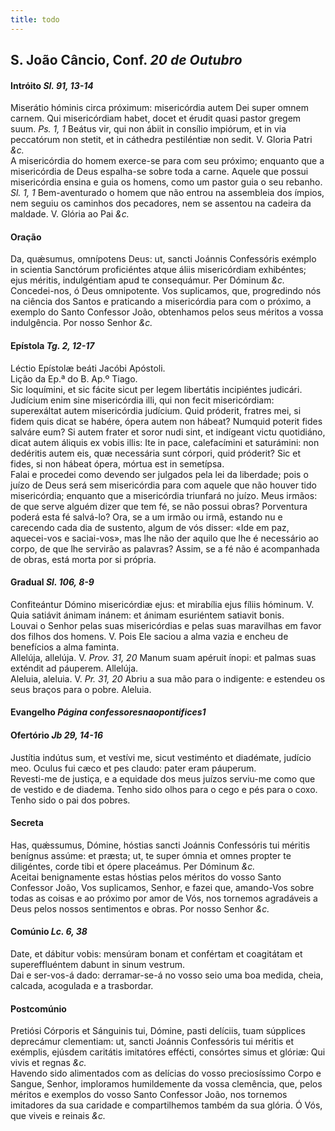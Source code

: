 ```yaml
---
title: todo
---
```

<h2 class="text-center">S. João Câncio, Conf. <em>20 de Outubro</em></h2>

<h4 class="text-center">Intróito <em>Sl. 91, 13-14</em></h4>
<div class="container-fluid">
<div class="row">
<div class="dropcap text-justify">
Miserátio hóminis circa próximum: misericórdia autem Dei super omnem carnem. Qui misericórdiam habet, docet et érudit quasi pastor gregem suum. <em>Ps. 1, 1</em> Beátus vir, qui non ábiit in consílio impiórum, et in via peccatórum non stetit, et in cáthedra pestiléntiæ non sedit.
V. Gloria Patri <em>&c.</em>
</div>
<div class="dropcap text-justify">
A misericórdia do homem exerce-se para com seu próximo; enquanto que a misericórdia de Deus espalha-se sobre toda a carne. Aquele que possui misericórdia ensina e guia os homens, como um pastor guia o seu rebanho. <em>Sl. 1, 1</em> Bem-aventurado o homem que não entrou na assembleia dos ímpios, nem seguiu os caminhos dos pecadores, nem se assentou na cadeira da maldade.
V. Glória ao Pai <em>&c.</em>
</div>
</div>
</div>

<h4 class="text-center">Oração</h4>
<div class="container-fluid">
<div class="row">
<div class="dropcap text-justify">
Da, quǽsumus, omnípotens Deus: ut, sancti Joánnis Confessóris exémplo in scientia Sanctórum proficiéntes atque áliis misericórdiam exhibéntes; ejus méritis, indulgéntiam apud te consequámur. Per Dóminum <em>&c.</em>
</div>
<div class="dropcap text-justify">
Concedei-nos, ó Deus omnipotente. Vos suplicamos, que, progredindo nós na ciência dos Santos e praticando a misericórdia para com o próximo, a exemplo do Santo Confessor João, obtenhamos pelos seus méritos a vossa indulgência.
Por nosso Senhor <em>&c.</em>
</div>
</div>
</div>

<h4 class="text-center">Epístola <em>Tg. 2, 12-17</em></h4>
<div class="container-fluid">
<div class="row">
<div class="text-justify">
Léctio Epístolæ beáti Jacóbi Apóstoli.
</div>
<div class="text-justify">
Lição da Ep.ª do B. Ap.º Tiago.
</div>
<div class="dropcap text-justify">
Sic loquímini, et sic fácite sicut per legem libertátis incipiéntes judicári. Judícium enim sine misericórdia illi, qui non fecit misericórdiam: superexáltat autem misericórdia judícium. Quid próderit, fratres mei, si fidem quis dicat se habére, ópera autem non hábeat? Numquid poterit fides salváre eum? Si autem frater et soror nudi sint, et indígeant victu quotidiáno, dicat autem áliquis ex vobis illis: Ite in pace, calefacímini et saturámini: non dedéritis autem eis, quæ necessária sunt córpori, quid próderit? Sic et fides, si non hábeat ópera, mórtua est in semetípsa.
</div>
<div class="dropcap text-justify">
Falai e procedei como devendo ser julgados pela lei da liberdade; pois o juízo de Deus será sem misericórdia para com aquele que não houver tido misericórdia; enquanto que a misericórdia triunfará no juízo. Meus irmãos: de que serve alguém dizer que tem fé, se não possui obras? Porventura poderá esta fé salvá-lo? Ora, se a um irmão ou irmã, estando nu e carecendo cada dia de sustento, algum de vós disser: «Ide em paz, aquecei-vos e saciai-vos», mas lhe não der aquilo que lhe é necessário ao corpo, de que lhe servirão as palavras? Assim, se a fé não é acompanhada de obras, está morta por si própria.
</div>
</div>
</div>

<h4 class="text-center">Gradual <em>Sl. 106, 8-9</em></h4>
<div class="container-fluid">
<div class="row">
<div class="dropcap text-justify">
Confiteántur Dómino misericórdiæ ejus: et mirabília ejus fíliis hóminum. V. Quia satiávit ánimam inánem: et ánimam esuriéntem satiavit bonis.
</div>
<div class="dropcap text-justify">
Louvai o Senhor pelas suas misericórdias e pelas suas maravilhas em favor dos filhos dos homens. V. Pois Ele saciou a alma vazia e encheu de benefícios a alma faminta.
</div>
<div class="text-justify">
Allelúja, allelúja. V. <em>Prov. 31, 20</em> Manum suam apéruit ínopi: et palmas suas exténdit ad páuperem. Allelúja.
</div>
<div class="text-justify">
Aleluia, aleluia. V. <em>Pr. 31, 20</em> Abriu a sua mão para o indigente: e estendeu os seus braços para o pobre. Aleluia.
</div>
</div>
</div>

<h4 class="text-center">Evangelho <em>Página confessoresnaopontifices1</em></h4>

<h4 class="text-center">Ofertório <em>Jb 29, 14-16</em></h4>
<div class="container-fluid">
<div class="row">
<div class="dropcap text-justify">
Justítia indútus sum, et vestívi me, sicut vestiménto et diadémate, judício meo. Oculus fui cæco et pes claudo: pater eram páuperum.
</div>
<div class="dropcap text-justify">
Revesti-me de justiça, e a equidade dos meus juízos serviu-me como que de vestido e de diadema. Tenho sido olhos para o cego e pés para o coxo. Tenho sido o pai dos pobres.
</div>
</div>
</div>

<h4 class="text-center">Secreta</h4>
<div class="container-fluid">
<div class="row">
<div class="dropcap text-justify">
Has, quǽssumus, Dómine, hóstias sancti Joánnis Confessóris tui méritis benígnus assúme: et præsta; ut, te super ómnia et omnes propter te diligéntes, corde tibi et ópere placeámus. Per Dóminum <em>&c.</em>
</div>
<div class="dropcap text-justify">
Aceitai benignamente estas hóstias pelos méritos do vosso Santo Confessor João, Vos suplicamos, Senhor, e fazei que, amando-Vos sobre todas as coisas e ao próximo por amor de Vós, nos tornemos agradáveis a Deus pelos nossos sentimentos e obras. Por nosso Senhor <em>&c.</em>
</div>
</div>
</div>

<h4 class="text-center">Comúnio <em>Lc. 6, 38</em></h4>
<div class="container-fluid">
<div class="row">
<div class="dropcap text-justify">
Date, et dábitur vobis: mensúram bonam et confértam et coagitátam et supereffluéntem dabunt in sinum vestrum.
</div>
<div class="dropcap text-justify">
Dai e ser-vos-á dado: derramar-se-á no vosso seio uma boa medida, cheia, calcada, acogulada e a trasbordar.
</div>
</div>
</div>

<h4 class="text-center">Postcomúnio</h4>
<div class="container-fluid">
<div class="row">
<div class="dropcap text-justify">
Pretiósi Córporis et Sánguinis tui, Dómine, pasti delíciis, tuam súpplices deprecámur clementiam: ut, sancti Joánnis Confessóris tui méritis et exémplis, ejúsdem caritátis imitatóres effécti, consórtes simus et glóriæ: Qui vivis et regnas <em>&c.</em>
</div>
<div class="dropcap text-justify">
Havendo sido alimentados com as delícias do vosso preciosíssimo Corpo e Sangue, Senhor, imploramos humildemente da vossa clemência, que, pelos méritos e exemplos do vosso Santo Confessor João, nos tornemos imitadores da sua caridade e compartilhemos também da sua glória. Ó Vós, que viveis e reinais <em>&c.</em>
</div>
</div>
</div>
